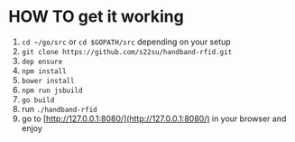 # HOW TO get it working

1. `cd ~/go/src` or `cd $GOPATH/src` depending on your setup 
1. `git clone https://github.com/s22su/handband-rfid.git`
1. `dep ensure`
1. `npm install`
1. `bower install`
1. `npm run jsbuild`
1. `go build`
1. run `./handband-rfid`
1. go to [http://127.0.0.1:8080/](http://127.0.0.1:8080/) in your browser and enjoy